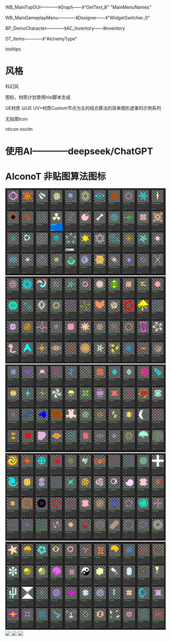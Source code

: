 WB_MainTopGUI————》Graph——》"GetText_8" "MainMenuNames"

WB_MainGameplayMenu————》Designer——》"WidgetSwitcher_0"

BP_DemoCharacter————》AC_Inventory——》Inventory

DT_Items————》“AlchemyType”


tooltips

# 风格

科幻风


图标，材质计划使用hlsl脚本生成

UE材质 
以UE UV+材质Custom节点为主的结合算法的简单图形遮罩的示例系列

无贴图Icon

nticon
nocitn



# 使用AI————deepseek/ChatGPT

# AlconoT 非贴图算法图标


![](/mDrivEngine/AlconoT/AlconoT1.png)
![](/mDrivEngine/AlconoT/AlconoT2.png)
![](/mDrivEngine/AlconoT/AlconoT3.png)
![](/mDrivEngine/AlconoT/AlconoT4.png)
![](/mDrivEngine/AlconoT/AlconoT5.png)
![](/mDrivEngine/AlconoT/AlconoT6.png)
![](/mDrivEngine/AlconoT/AlconoT7.png)
![](/mDrivEngine/AlconoT/AlconoT8.png)



























